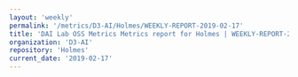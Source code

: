 ```yaml
---
layout: 'weekly'
permalink: '/metrics/D3-AI/Holmes/WEEKLY-REPORT-2019-02-17'
title: 'DAI Lab OSS Metrics Metrics report for Holmes | WEEKLY-REPORT-2019-02-17'
organization: 'D3-AI'
repository: 'Holmes'
current_date: '2019-02-17'
---
```

